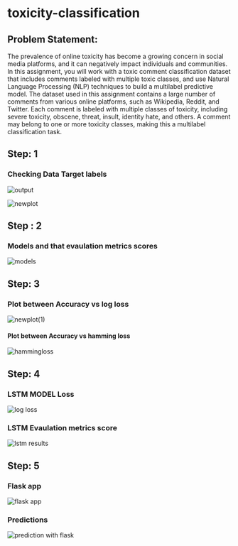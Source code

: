 # toxicity-classification
## Problem Statement:
The prevalence of online toxicity has become a growing concern in social media platforms, and it can negatively impact individuals and communities. In this assignment, you will work with a toxic comment classification dataset that includes comments labeled with multiple toxic classes, and use Natural Language Processing (NLP) techniques to build a multilabel predictive model.
The dataset used in this assignment contains a large number of comments from various online platforms, such as Wikipedia, Reddit, and Twitter. Each comment is labeled with multiple classes of toxicity, including severe toxicity, obscene, threat, insult, identity hate, and others. A comment may belong to one or more toxicity classes, making this a multilabel classification task.

## Step: 1
  ### Checking Data Target labels
  ![output](https://user-images.githubusercontent.com/55098765/229599079-6b1bcaf0-8b0e-4390-8e61-7c8e0dd0655d.png)
  
  ![newplot](https://user-images.githubusercontent.com/55098765/229599142-1d8052f1-1cc4-42ff-875f-7809bff13421.png)
 
## Step : 2 
  ### Models and that evaulation metrics scores
![models ](https://user-images.githubusercontent.com/55098765/229599233-2b528dae-a67b-4ac7-babe-d984d27f29a0.png)


## Step: 3
  ### Plot between Accuracy vs log loss
  ![newplot(1)](https://user-images.githubusercontent.com/55098765/229599449-500a4622-4895-46ab-8e90-e4bbb0c7f1c9.png)

  #### Plot between Accuracy vs hamming loss
   ![hammingloss](https://user-images.githubusercontent.com/55098765/229599684-6fc4f1ff-d6ba-4899-8219-1f805b8aacac.png)

## Step: 4
  ### LSTM MODEL Loss 
  ![log loss](https://user-images.githubusercontent.com/55098765/229599909-cf12f8e7-323f-4bf9-a94f-65c20abd53ea.png)

  ### LSTM Evaulation metrics score
  ![lstm results](https://user-images.githubusercontent.com/55098765/229600064-532c0cbe-02a3-4e0b-8a55-54adaa7c78c3.png)

## Step: 5
  ### Flask app
  ![flask app](https://user-images.githubusercontent.com/55098765/229601108-2c7ce6dc-5dc2-4bbf-8857-8500c08338bb.png)
  
  ### Predictions
  ![prediction with flask ](https://user-images.githubusercontent.com/55098765/229601166-7534faeb-9ea5-4545-bf41-46476b135665.png)
